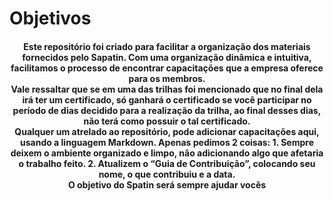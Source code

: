 # Objetivos

<h4 style="text-align: center">
  Este repositório foi criado para facilitar a organização dos materiais fornecidos pelo Sapatin. Com uma organização dinâmica e intuitiva, facilitamos o processo de encontrar capacitações que a empresa oferece para os membros. <br>
	Vale ressaltar que se em uma das trilhas foi mencionado que no final dela irá ter um certificado, só ganhará o certificado se você participar no período de dias decidido para a realização da trilha, ao final desses dias, não terá como possuir o tal certificado.<br>
	Qualquer um atrelado ao repositório, pode adicionar capacitações aqui, usando a linguagem Markdown. Apenas pedimos 2 coisas:
  1. Sempre deixem o ambiente organizado e limpo, não adicionando algo que afetaria o trabalho feito.
  2. Atualizem o “Guia de Contribuição”, colocando seu nome, o que contribuiu e a data. <br>
	<div style:"color:#9ACD32">O objetivo do Spatin será sempre ajudar vocês</div>
</h4>

